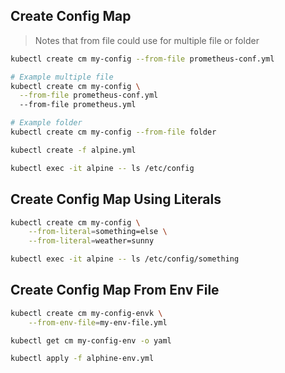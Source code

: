 ## Create Config Map
> Notes that from file could use for multiple file or folder
```bash
kubectl create cm my-config --from-file prometheus-conf.yml

# Example multiple file
kubectl create cm my-config \
  --from-file prometheus-conf.yml
  --from-file prometheus.yml

# Example folder
kubectl create cm my-config --from-file folder

kubectl create -f alpine.yml

kubectl exec -it alpine -- ls /etc/config
```

## Create Config Map Using Literals
```bash
kubectl create cm my-config \
    --from-literal=something=else \
    --from-literal=weather=sunny

kubectl exec -it alpine -- ls /etc/config/something
```

## Create Config Map From Env File
```bash
kubectl create cm my-config-envk \
    --from-env-file=my-env-file.yml

kubectl get cm my-config-env -o yaml

kubectl apply -f alphine-env.yml
```
